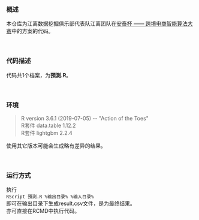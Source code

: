 ### 概述
本仓库为江离数据挖掘俱乐部代表队江离团队在[安泰杯 —— 跨境电商智能算法大赛](https://tianchi.aliyun.com/competition/entrance/231718/introduction)中的方案的代码。<br />
<br />
<br />

### 代码描述
代码共1个档案，为**預測.R**。<br />
<br />
<br />

### 环境
> R version 3.6.1 (2019-07-05) -- "Action of the Toes"<br />
> R套件 data.table 1.12.2<br />
> R套件 lightgbm 2.2.4<br />

使用其它版本可能会生成略有差异的结果。<br />
<br />
<br />

### 运行方式
执行<br />
`RScript 預測.R %输出目录% %输入目录%`<br />
即可在输出目录下生成result.csv文件，是为最终结果。<br />
亦可直接在RCMD中执行代码。<br />
	
